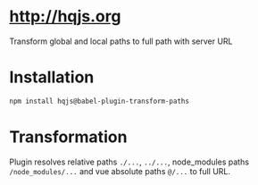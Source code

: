 # http://hqjs.org
Transform global and local paths to full path with server URL

# Installation
```sh
npm install hqjs@babel-plugin-transform-paths
```

# Transformation
Plugin resolves relative paths `./...`, `../...`, node_modules paths `/node_modules/...` and vue absolute paths `@/...` to full URL.
